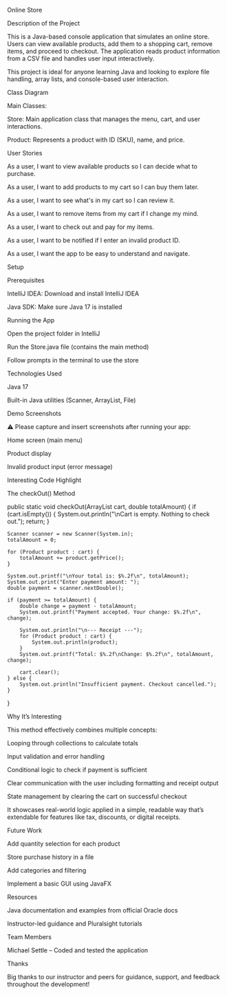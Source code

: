 Online Store

Description of the Project

This is a Java-based console application that simulates an online store. Users can view available products, add them to a shopping cart, remove items, and proceed to checkout. The application reads product information from a CSV file and handles user input interactively.

This project is ideal for anyone learning Java and looking to explore file handling, array lists, and console-based user interaction.

Class Diagram

Main Classes:

Store: Main application class that manages the menu, cart, and user interactions.

Product: Represents a product with ID (SKU), name, and price.

User Stories

As a user, I want to view available products so I can decide what to purchase.

As a user, I want to add products to my cart so I can buy them later.

As a user, I want to see what's in my cart so I can review it.

As a user, I want to remove items from my cart if I change my mind.

As a user, I want to check out and pay for my items.

As a user, I want to be notified if I enter an invalid product ID.

As a user, I want the app to be easy to understand and navigate.

Setup

Prerequisites

IntelliJ IDEA: Download and install IntelliJ IDEA

Java SDK: Make sure Java 17 is installed

Running the App

Open the project folder in IntelliJ

Run the Store.java file (contains the main method)

Follow prompts in the terminal to use the store

Technologies Used

Java 17

Built-in Java utilities (Scanner, ArrayList, File)

Demo Screenshots

⚠️ Please capture and insert screenshots after running your app:

Home screen (main menu)

Product display

Invalid product input (error message)

Interesting Code Highlight

The checkOut() Method

public static void checkOut(ArrayList<Product> cart, double totalAmount) {
    if (cart.isEmpty()) {
        System.out.println("\nCart is empty. Nothing to check out.");
        return;
    }

    Scanner scanner = new Scanner(System.in);
    totalAmount = 0;

    for (Product product : cart) {
        totalAmount += product.getPrice();
    }

    System.out.printf("\nYour total is: $%.2f\n", totalAmount);
    System.out.print("Enter payment amount: ");
    double payment = scanner.nextDouble();

    if (payment >= totalAmount) {
        double change = payment - totalAmount;
        System.out.printf("Payment accepted. Your change: $%.2f\n", change);

        System.out.println("\n--- Receipt ---");
        for (Product product : cart) {
            System.out.println(product);
        }
        System.out.printf("Total: $%.2f\nChange: $%.2f\n", totalAmount, change);

        cart.clear();
    } else {
        System.out.println("Insufficient payment. Checkout cancelled.");
    }
}

Why It’s Interesting

This method effectively combines multiple concepts:

Looping through collections to calculate totals

Input validation and error handling

Conditional logic to check if payment is sufficient

Clear communication with the user including formatting and receipt output

State management by clearing the cart on successful checkout

It showcases real-world logic applied in a simple, readable way that’s extendable for features like tax, discounts, or digital receipts.

Future Work

Add quantity selection for each product

Store purchase history in a file

Add categories and filtering

Implement a basic GUI using JavaFX

Resources

Java documentation and examples from official Oracle docs

Instructor-led guidance and Pluralsight tutorials

Team Members

Michael Settle – Coded and tested the application

Thanks

Big thanks to our instructor and peers for guidance, support, and feedback throughout the development!

